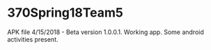 # 370Spring18Team5

APK file
4/15/2018 - Beta version 1.0.0.1. Working app.  Some android activities present.  
